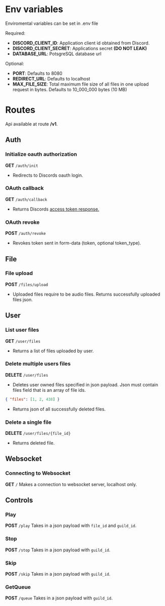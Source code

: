 # Env variables
Enviromental variables can be set in .env file

Required: 
- **DISCORD_CLIENT_ID**: Application client id obtained from Discord.
- **DISCORD_CLIENT_SECRET**: Applications secret **(DO NOT LEAK)**
- **DATABASE_URL**: PotsgreSQL database url

Optional:
- **PORT**: Defaults to 8080
- **REDIRECT_URL**: Defaults to localhost
- **MAX_FILE_SIZE**: Total maximum file size of all files in one upload request in bytes. Defaults
  to 10_000_000 bytes (10 MB)

# Routes
Api available at route **/v1**.

## Auth

### Initialize oauth authorization
**GET** `/auth/init`
- Redirects to Discords oauth login.

### OAuth callback
**GET** `/auth/callback`
- Returns Discords [access token response.](https://discord.com/developers/docs/topics/oauth2#authorization-code-grant-access-token-response)

### OAuth revoke
[TODO]: <> (Make sure this is accurate with actual implementation)
**POST** `/auth/revoke`
- Revokes token sent in form-data (token, optional token_type).

## File

### File upload
**POST** `/files/upload`
- Uploaded files require to be audio files. Returns successfully uploaded files json.

## User

### List user files
**GET** `/user/files`
- Returns a list of files uploaded by user.

### Delete multiple users files
**DELETE** `/user/files`
- Deletes user owned files specified in json payload.
Json must contain files field that is an array of file ids.
```json
{ "files": [1, 2, 438] }
```
- Returns json of all successfully deleted files.

### Delete a single file
**DELETE** `/user/files/{file_id}`
- Returns deleted file.

## Websocket

### Connecting to Websocket
**GET** `/`
Makes a connection to websocket server, localhost only.

## Controls

### Play
**POST** `/play`
Takes in a json payload with `file_id` and `guild_id`.

### Stop
**POST** `/stop`
Takes in a json payload with `guild_id`.

### Skip
**POST** `/skip`
Takes in a json payload with `guild_id`.

### GetQueue
**POST** `/queue`
Takes in a json payload with `guild_id`.
